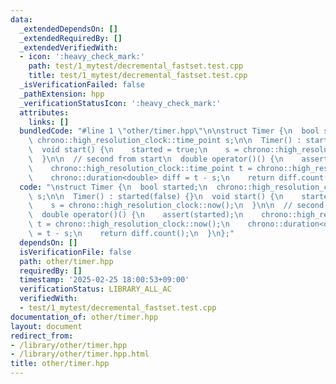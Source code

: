 ```yaml
---
data:
  _extendedDependsOn: []
  _extendedRequiredBy: []
  _extendedVerifiedWith:
  - icon: ':heavy_check_mark:'
    path: test/1_mytest/decremental_fastset.test.cpp
    title: test/1_mytest/decremental_fastset.test.cpp
  _isVerificationFailed: false
  _pathExtension: hpp
  _verificationStatusIcon: ':heavy_check_mark:'
  attributes:
    links: []
  bundledCode: "#line 1 \"other/timer.hpp\"\n\nstruct Timer {\n  bool started;\n \
    \ chrono::high_resolution_clock::time_point s;\n\n  Timer() : started(false) {}\n\
    \  void start() {\n    started = true;\n    s = chrono::high_resolution_clock::now();\n\
    \  }\n\n  // second from start\n  double operator()() {\n    assert(started);\n\
    \    chrono::high_resolution_clock::time_point t = chrono::high_resolution_clock::now();\n\
    \    chrono::duration<double> diff = t - s;\n    return diff.count();\n  }\n};\n"
  code: "\nstruct Timer {\n  bool started;\n  chrono::high_resolution_clock::time_point\
    \ s;\n\n  Timer() : started(false) {}\n  void start() {\n    started = true;\n\
    \    s = chrono::high_resolution_clock::now();\n  }\n\n  // second from start\n\
    \  double operator()() {\n    assert(started);\n    chrono::high_resolution_clock::time_point\
    \ t = chrono::high_resolution_clock::now();\n    chrono::duration<double> diff\
    \ = t - s;\n    return diff.count();\n  }\n};"
  dependsOn: []
  isVerificationFile: false
  path: other/timer.hpp
  requiredBy: []
  timestamp: '2025-02-25 18:00:53+09:00'
  verificationStatus: LIBRARY_ALL_AC
  verifiedWith:
  - test/1_mytest/decremental_fastset.test.cpp
documentation_of: other/timer.hpp
layout: document
redirect_from:
- /library/other/timer.hpp
- /library/other/timer.hpp.html
title: other/timer.hpp
---
```

